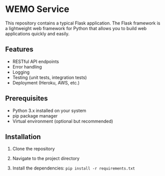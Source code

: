 # WEMO Service

This repository contains a typical Flask application. The Flask framework is a lightweight web framework for Python that allows you to build web applications quickly and easily.

## Features

- RESTful API endpoints
- Error handling
- Logging 
- Testing (unit tests, integration tests)
- Deployment (Heroku, AWS, etc.)

## Prerequisites

- Python 3.x installed on your system
- pip package manager
- Virtual environment (optional but recommended)

## Installation

1. Clone the repository

2. Navigate to the project directory

4. Install the dependencies:
``` pip install -r requirements.txt  ```




